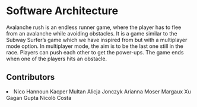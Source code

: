 # Software Architecture

Avalanche rush is an endless runner game, where the player has to flee from an avalanche while avoiding obstacles.  It is a game similar to the Subway Surfer’s game which we have inspired from but with a multiplayer mode option. In multiplayer mode, the aim is to be the last one still in the race. Players can push each other to get the power-ups. The game ends when one of the players hits an obstacle.

## Contributors
<li>
  Nico Hannoun
Kacper Multan
Alicja Jonczyk
Arianna Moser
Margaux Xu
Gagan Gupta
Nicolò Costa

</li>
